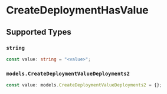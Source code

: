 # CreateDeploymentHasValue


## Supported Types

### `string`

```typescript
const value: string = "<value>";
```

### `models.CreateDeploymentValueDeployments2`

```typescript
const value: models.CreateDeploymentValueDeployments2 = {};
```

